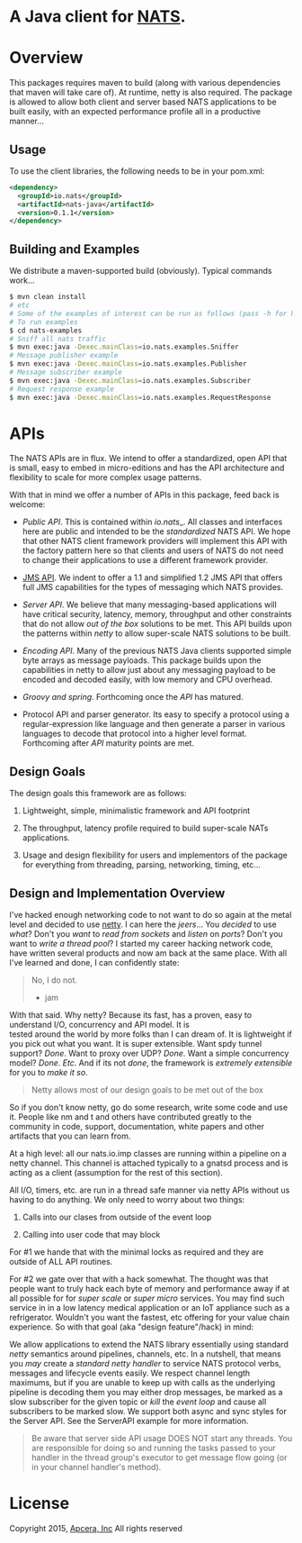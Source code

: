 A Java client for [NATS](http://nats.io/).
=========================================

# Overview

This packages requires maven to build (along with various dependencies that maven will take care of). At runtime, netty is also required. The package is allowed to allow both client and server based NATS applications to be built easily, with an expected performance profile all in a productive manner...

## Usage

To use the client libraries, the following needs to be in your pom.xml:

```xml
<dependency>
  <groupId>io.nats</groupId>
  <artifactId>nats-java</artifactId>
  <version>0.1.1</version>
</dependency>
```

## Building and Examples

We distribute a maven-supported build (obviously). Typical commands work...

```sh
$ mvn clean install
# etc
# Some of the examples of interest can be run as follows (pass -h for help).
# To run examples
$ cd nats-examples
# Sniff all nats traffic 
$ mvn exec:java -Dexec.mainClass=io.nats.examples.Sniffer
# Message publisher example
$ mvn exec:java -Dexec.mainClass=io.nats.examples.Publisher
# Message subscriber example
$ mvn exec:java -Dexec.mainClass=io.nats.examples.Subscriber
# Request response example
$ mvn exec:java -Dexec.mainClass=io.nats.examples.RequestResponse
```

# APIs
The NATS APIs are in flux. We intend to offer a standardized, open API that is small, easy to embed in micro-editions and has the API architecture and flexibility to scale for more complex usage patterns.

With that in mind we offer a number of APIs in this package, feed back is welcome:

- _Public API_. This is contained within _io.nats__. All classes and interfaces here are public and intended to be the _standardized_ NATS API. We hope that other NATS client framework providers will implement this API with the factory pattern here so that clients and users of NATS do not need to change their applications to use  a different framework provider.

- [JMS API](https://en.wikipedia.org/wiki/Java_Message_Service). We indent to offer a 1.1 and simplified 1.2 JMS API that offers full JMS capabilities for the types of messaging which NATS provides.

- _Server API_. We believe that many messaging-based applications will have critical security, latency, memory, throughput and other constraints that do not allow _out of the box_ solutions to be met. This API builds upon the patterns within _netty_ to allow super-scale NATS solutions to be built.

- _Encoding API_. Many of the previous NATS Java clients supported simple byte arrays as message payloads. This package builds upon the capabilities in netty to allow just about any messaging payload to be encoded and decoded easily, with low memory and CPU overhead.

- _Groovy and spring_. Forthcoming once the _API_ has matured.

- Protocol API and parser generator. Its easy to specify a protocol using a regular-expression like language and then generate a parser in various languages to decode that protocol into a higher level format. Forthcoming after _API_ maturity points are met.
 
## Design Goals

The design goals this framework are as follows:

1. Lightweight, simple, minimalistic framework and API footprint

2. The throughput, latency profile required to build super-scale NATs applications.

3. Usage and design flexibility for users and implementors of the package for everything from threading, parsing, networking, timing, etc...

## Design and Implementation Overview

I've hacked enough networking code to not want to do so again at the metal level and decided to use [netty](http://netty.io/). I can here the _jeers_... You _decided_ to use _what_? Don't you _want_ to _read from sockets_ and _listen_ on _ports_? Don't you want to _write a thread pool_? I started my career hacking network code, have written several products and now am back at the same place. With all I've learned and done, I can confidently state:

> No, I do not.
> - jam

With that said. Why netty? Because its fast, has a proven, easy to understand I/O, concurrency and API model. It is  
tested around the world by more folks than I can dream of. It is lightweight if you pick out what you want. It is super
extensible. Want spdy tunnel support? *Done*. Want to proxy over UDP? *Done*. Want a simple concurrency model? *Done*. 
_Etc_. And if its not _done_, the framework is _extremely extensible_ for you to _make it so_.

> Netty allows most of our design goals to be met out of the box

So if you don't know netty, go do some research, write some code and use it. People like nm and t and others have contributed greatly to the community in code, support, documentation, white papers and other artifacts that you can learn from.

At a high level: all our nats.io.imp classes are running within a pipeline on a netty channel. This channel is attached typically to a gnatsd process and is acting as a client (assumption for the rest of this section).

All I/O, timers, etc. are run in a thread safe manner via netty APIs without us having to do anything. We only need to worry about two things:

1. Calls into our clases from outside of the event loop

2. Calling into user code that may block

For #1 we hande that with the minimal locks as required and they are outside of ALL API routines.

For #2 we gate over that with a hack somewhat. The thought  was that people want to truly hack each byte of memory and performance away if at all possible for for _super scale_ or _super micro_ services. You may find such service in  in a low latency medical application or an IoT appliance such as a refrigerator. Wouldn't you want the fastest, etc offering for your value chain experience. So with that goal (aka "design feature"/hack) in mind:

We allow applications to extend the NATS library essentially using standard _netty_ semantics around pipelines, channels, etc.
In a nutshell, that means you _may_ create a _standard netty handler_ to service NATS protocol verbs, messages and lifecycle events easily.
We respect channel length maximums,  but if you are unable to keep up with calls as the underlying pipeline is decoding them you may either drop messages, be marked as a slow subscriber for the given topic or _kill_ the _event loop_ and cause all subscribers to be marked slow.
We support both async and sync styles for the Server API. See the ServerAPI example for more information.

> Be aware that server side API usage DOES NOT start any threads. You are responsible for doing so and running the tasks passed to your handler in the thread group's executor to get message flow going (or in your channel handler's method).
 


# License
Copyright 2015, [Apcera, Inc](http://www.apcera.com/)
All rights reserved

